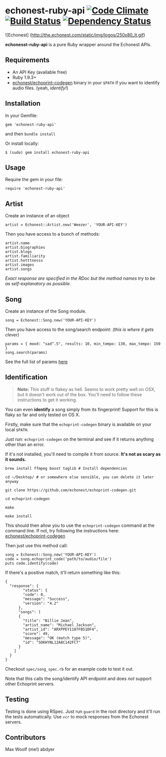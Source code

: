 # echonest-ruby-api [![Code Climate](https://codeclimate.com/github/maxehmookau/echonest-ruby-api.png)](https://codeclimate.com/github/maxehmookau/echonest-ruby-api) [![Build Status](https://travis-ci.org/maxehmookau/echonest-ruby-api.png)](https://travis-ci.org/maxehmookau/echonest-ruby-api) [![Dependency Status](https://gemnasium.com/maxehmookau/echonest-ruby-api.png)](https://gemnasium.com/maxehmookau/echonest-ruby-api)


![Echonest] (http://the.echonest.com/static/img/logos/250x80_lt.gif)

**echonesst-ruby-api** is a pure Ruby wrapper around the Echonest APIs. 

## Requirements
* An API Key (available free)
* Ruby 1.9.3+
* [echonest/echoprint-codegen](https://github.com/echonest/echoprint-codegen) binary in your `$PATH` if you want to identify audio files. (yeah, *identify!*)

## Installation

In your Gemfile:

    gem 'echonest-ruby-api'
    
and then `bundle install`

Or install locally:

    $ (sudo) gem install echonest-ruby-api


## Usage

Require the gem in your file:

    require 'echonest-ruby-api'

## Artist

Create an instance of an object

    artist = Echonest::Artist.new('Weezer', 'YOUR-API-KEY')

Then you have access to a bunch of methods:

    artist.name
    artist.biographies
    artist.blogs
    artist.familiarity
    artist.hotttnesss
    artist.images
    artist.songs
    
*Exact response are specified in the RDoc  but the method names try to be as self-explanatory as possible.*

## Song

Create an instance of the Song module.

    song = Echonest::Song.new('YOUR-API-KEY')

Then you have access to the song/search endpoint:
*(this is where it gets clever)*

    params = { mood: "sad^.5", results: 10, min_tempo: 130, max_tempo: 150 }
    song.search(params)

See the full list of params [here](http://developer.echonest.com/docs/v4/song.html#search)

## Identification

> **Note:** This stuff is flakey as hell. Seems to work pretty well on OSX, but it doesn't work out of the box. You'll need to follow these instructions to get it working.

You can even **identify** a song simply from its fingerprint! Support for this is flaky so far and only tested on OS X.

Firstly, make sure that the `echoprint-codegen` binary is available on your local `$PATH`. 
    
Just run: `echoprint-codegen` on the terminal and see if it returns anything other than an error.
    
If it's not installed, you'll need to compile it from source. **It's not as scary as it sounds.**


    brew install ffmpeg boost taglib # Install dependencies
    
    cd ~/Desktop/ # or somewhere else sensible, you can delete it later anyway
    
    git clone https://github.com/echonest/echoprint-codegen.git
    
    cd echoprint-codegen
    
    make
    
    make install
    
This should then allow you to use the `echoprint-codegen` command at the command line. If not, try following the instructions here: [echonest/echoprint-codegen](https://github.com/echonest/echoprint-codegen)

Then just use this method call:

    song = Echonest::Song.new('YOUR-API-KEY')
    code = song.echoprint_code('path/to/audio/file')
    puts code.identify(code)

If there's a positive match, it'll return something like this:

    {
      "response": {
            "status": {
            "code": 0,
            "message": "Success",
            "version": "4.2"
          },
          "songs": [
          {
            "title": "Billie Jean",
            "artist_name": "Michael Jackson",
            "artist_id": "ARXPPEY1187FB51DF4",
            "score": 49,
            "message": "OK (match type 5)",
            "id": "SOKHYNL12A8C142FC7"
          }
        ]
      }
    }

Checkout `spec/song_spec.rb` for an example code to test it out. 

Note that this calls the song/identify API endpoint and does *not* support other Echoprint servers.

## Testing

Testing is done using RSpec. Just run `guard` in the root directory and it'll run the tests automatically. Use `vcr` to mock responses from the Echonest servers.

## Contributors

Max Woolf (me!)
abdyer
